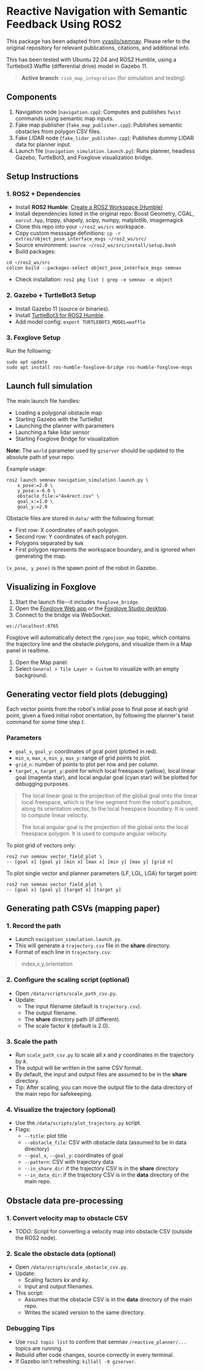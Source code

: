 # Reactive Navigation with Semantic Feedback Using ROS2

This package has been adapted from [vvasilo/semnav](https://github.com/vvasilo/semnav). Please refer to the original repository for relevant publications, citations, and additional info.

This has been tested with Ubuntu 22.04 and ROS2 Humble, using a Turtlebot3 Waffle (differential drive) model in Gazebo 11.

>**Active branch**: `risk_map_integration` (for simulation and testing)

## Components
1. Navigation node (`navigation.cpp`): Computes and publishes `Twist` commands using semantic map inputs.
2. Fake map publisher (`fake_map_publisher.cpp`): Publishes semantic obstacles from polygon CSV files.
3. Fake LIDAR node (`fake_lidar_publisher.cpp`): Publishes dummy LIDAR data for planner input.
4. Launch file (`navigation_simulation.launch.py`): Runs planner, headless Gazebo, TurtleBot3, and Foxglove visualization bridge.

## Setup Instructions

### 1. ROS2 + Dependencies

- Install **ROS2 Humble**: [Create a ROS2 Workspace (Humble)](https://docs.ros.org/en/humble/Tutorials/Beginner-Client-Libraries/Creating-A-Workspace/Creating-A-Workspace.html)
- Install dependencies listed in the original repo: Boost Geometry, CGAL, `earcut.hpp`, trippy, shapely, scipy, numpy, matplotlib, imagemagick
- Clone this repo into your `~/ros2_ws/src` workspace.
- Copy custom messsage definitions: `cp -r extras/object_pose_interface_msgs ~/ros2_ws/src/`
- Source environment: `source ~/ros2_ws/src/install/setup.bash`
- Build packages:
```
cd ~/ros2_ws/src
colcon build --packages-select object_pose_interface_msgs semnav
```
- Check installation: `ros2 pkg list | grep -e semnav -e object`

### 2. Gazebo + TurtleBot3 Setup

- Install Gazebo 11 (source or binaries).
- Install [TurtleBot3 for ROS2 Humble](https://emanual.robotis.com/docs/en/platform/turtlebot3/quick-start/).
- Add model config: ```export TURTLEBOT3_MODEL=waffle```

### 3. Foxglove Setup
Run the following:
```
sudo apt update
sudo apt install ros-humble-foxglove-bridge ros-humble-foxglove-msgs
```

## Launch full simulation
The main launch file handles:
- Loading a polygonal obstacle map
- Starting Gazebo with the TurtleBot
- Launching the planner with parameters
- Launching a fake lidar sensor
- Starting Foxglove Bridge for visualization

**Note:** The `world` parameter used by `gzserver` should be updated to the absolute path of your repo.

Example usage:
```
ros2 launch semnav navigation_simulation.launch.py \
    x_pose:=2.0 \
    y_pose:=-6.0 \
    obstacle_file:="4x4rect.csv" \
    goal_x:=1.0 \
    goal_y:=2.0
```
Obstacle files are stored in `data/` with the following format:
- First row: X coordinates of each polygon.
- Second row: Y coordinates of each polygon.
- Polygons separated by `NaN`
- First polygon represents the workspace boundary, and is ignored when generating the map.

`(x_pose, y_pose)` is the spawn point of the robot in Gazebo.
 
## Visualizing in Foxglove
1. Start the launch file--it includes `foxglove_bridge`.
2. Open the [Foxglove Web app](https://app.foxglove.dev) or the [Foxglove Studio desktop](https://foxglove.dev/download).
3. Connect to the bridge via WebSocket.
``` WebSocket URL
ws://localhost:8765
```

Foxglove will automatically detect the `/geojson_map` topic, which contains the trajectory line and the obstacle polygons, and visualize them in a Map panel in realtime.
1. Open the Map panel.
2. Select `General > Tile Layer > Custom` to visualize with an empty background.

## Generating vector field plots (debugging)
Each vector points from the robot's initial pose to final pose at each grid point, given a fixed initial robot orientation, by following the planner's twist command for some time step *t*.

### Parameters
- `goal_x`, `goal_y`: coordinates of goal point (plotted in red).
- `min_x`, `max_x`, `min_y`, `max_y`: range of grid points to plot.
- `grid_n`: number of points to plot per row and per column.
- `target_x`, `target_y`: point for which local freespace (yellow), local linear goal (magenta star), and local angular goal (cyan star) will be plotted for debugging purposes.

> The local linear goal is the projection of the global goal onto the linear local freespace, which is the line segment from the robot's position, along its orientation vector, to the local freespace boundary. It is used to compute linear velocity.
>
> The local angular goal is the projection of the global onto the local freespace polygon. It is used to compute angular velocity.

To plot grid of vectors only:
```
ros2 run semnav vector_field_plot \
-- [goal x] [goal y] [min x] [max x] [min y] [max y] [grid n]
```

To plot single vector and planner parameters (LF, LGL, LGA) for target point:
```
ros2 run semnav vector_field_plot \
-- [goal x] [goal y] [target x] [target y]
```

## Generating path CSVs (mapping paper)
### 1. Record the path
- Launch `navigation_simulation.launch.py`.
- This will generate a `trajectory.csv` file in the **share** directory.
- Format of each line in `trajectory.csv`:
> index,x,y,orientation
### 2. Configure the scaling script (optional)
- Open `/data/scripts/scale_path_csv.py`.
- Update:
    - The input filename (default is `trajectory.csv`).
    - The output filename.
    - The **share** directory path (if different).
    - The scale factor *k* (default is 2.0).
### 3. Scale the path
- Run `scale_path_csv.py` to scale all *x* and *y* coordinates in the trajectory by *k*.
- The output will be written in the same CSV format.
- By default, the input and output files are assumed to be in the **share** directory.
- Tip: After scaling, you can move the output file to the data directory of the main repo for safekeeping.
### 4. Visualize the trajectory (optional)
- Use the `/data/scripts/plot_trajectory.py` script.
- Flags:
    - `--title`: plot title
    - `--obstacle_file`: CSV with obstacle data (assumed to be in data directory)
    - `--goal_x`, `--goal_y`: coordinates of goal
    - `--pattern`: CSV with trajectory data
    - `--in_share_dir`: if the trajectory CSV is in the **share** directory
    - `--in_data_dir`: if the trajectory CSV is in the **data** directory of the main repo.

## Obstacle data pre-processing
### 1. Convert velocity map to obstacle CSV
- TODO: Script for converting a velocity map into obstacle CSV (outside the ROS2 node).
### 2. Scale the obstacle data (optional)
- Open `/data/scripts/scale_obstacle_csv.py`. 
- Update:
    - Scaling factors *kx* and *ky*.
    - Input and output filenames.
- This script:
    - Assumes that the obstacle CSV is in the **data** directory of the main repo.
    - Writes the scaled version to the same directory.

### Debugging Tips
- Use `ros2 topic list` to confirm that semnav `/reactive_planner/...` topics are running.
- Rebuild after code changes, source correctly in every terminal.
- If Gazebo isn't refreshing: `killall -9 gzserver`.
